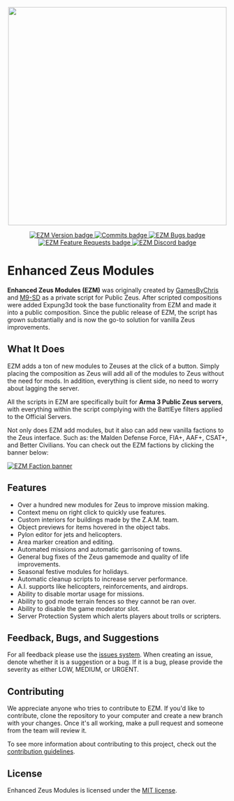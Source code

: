 
<p align="center">
    <img src="https://i.imgur.com/9an3mrd.png" width="500">
</p>

<p align="center">
    <a href="https://github.com/expung3d/Enhanced-Zeus-Modules/releases">
        <img src="https://img.shields.io/github/v/release/expung3d/Enhanced-Zeus-Modules?label=Version" alt="EZM Version badge" />
    </a>
    <a href="https://github.com/expung3d/Enhanced-Zeus-Modules/tree/dev">
        <img src="https://img.shields.io/github/commits-since/expung3d/enhanced-zeus-modules/latest/dev?label=New%20Commits%20on%20Dev" alt="Commits badge"/>
    </a>
    <a href="https://github.com/expung3d/Enhanced-Zeus-Modules/issues?q=is%3Aopen+is%3Aissue+label%3Abug">
        <img src="https://img.shields.io/github/issues-raw/expung3d/enhanced-zeus-modules/bug?label=Known%20Bugs" alt="EZM Bugs badge" />
    </a>
    <a href="https://github.com/expung3d/Enhanced-Zeus-Modules/issues?q=is%3Aopen+is%3Aissue+label%3Asuggestion">
        <img src="https://img.shields.io/github/issues-raw/expung3d/enhanced-zeus-modules/suggestion?label=Feature%20Requests" alt="EZM Feature Requests badge" />
    </a>
    <a href="https://discord.gg/W4ew5HP">
        <img src="https://img.shields.io/discord/700228330959536190?color=7683D5&label=Discord&logo=What" alt="EZM Discord badge" />
    </a>
</p>

# Enhanced Zeus Modules
**Enhanced Zeus Modules (EZM)** was originally created by [GamesByChris](https://github.com/Chrisdw1002) and [M9-SD](https://github.com/M9-SD) as a private script for Public Zeus. After scripted compositions were added Expung3d took the base functionality from EZM and made it into a public composition. Since the public release of EZM, the script has grown substantially and is now the go-to solution for vanilla Zeus improvements.

## What It Does
EZM adds a ton of new modules to Zeuses at the click of a button. Simply placing the composition as Zeus will add all of the modules to Zeus without the need for mods. In addition, everything is client side, no need to worry about lagging the server.

All the scripts in EZM are specifically built for <strong>Arma 3 Public Zeus servers</strong>, with everything within the script complying with the BattlEye filters applied to the Official Servers.

Not only does EZM add modules, but it also can add new vanilla factions to the Zeus interface. Such as: the Malden Defense Force, FIA+, AAF+, CSAT+, and Better Civilians. You can check out the EZM factions by clicking the banner below:

<a href="https://steamcommunity.com/workshop/filedetails/?id=3364978220">
    <img src="https://imgur.com/NCVWbva.jpeg" alt="EZM Faction banner"/>
</a>

## Features
 - Over a hundred new modules for Zeus to improve mission making.
 - Context menu on right click to quickly use features.
 - Custom interiors for buildings made by the Z.A.M. team.
 - Object previews for items hovered in the object tabs.
 - Pylon editor for jets and helicopters.
 - Area marker creation and editing.
 - Automated missions and automatic garrisoning of towns.
 - General bug fixes of the Zeus gamemode and quality of life improvements.
 - Seasonal festive modules for holidays.
 - Automatic cleanup scripts to increase server performance. 
 - A.I. supports like helicopters, reinforcements, and airdrops.
 - Ability to disable mortar usage for missions.
 - Ability to god mode terrain fences so they cannot be ran over. 
 - Ability to disable the game moderator slot.
 - Server Protection System which alerts players about trolls or scripters.

## Feedback, Bugs, and Suggestions
For all feedback please use the [issues system](https://github.com/expung3d/Enhanced-Zeus-Modules/issues). When creating an issue, denote whether it is a suggestion or a bug. If it is a bug, please provide the severity as either LOW, MEDIUM, or URGENT.

## Contributing
We appreciate anyone who tries to contribute to EZM. If you'd like to contribute, clone the repository to your computer and create a new branch with your changes. Once it's all working, make a pull request and someone from the team will review it.

To see more information about contributing to this project, check out the [contribution guidelines](https://github.com/expung3d/Enhanced-Zeus-Modules/blob/main/CONTRIBUTING.md).

## License
Enhanced Zeus Modules is licensed under the [MIT license](https://github.com/expung3d/Enhanced-Zeus-Modules/blob/main/LICENSE).
